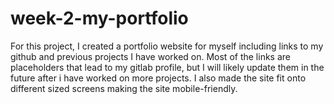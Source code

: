 # week-2-my-portfolio
For this project, I created a portfolio website for myself including links to my github and previous projects I have worked on. Most of the links are placeholders that lead to my gitlab profile, but I will likely update them in the future after i have worked on more projects. I also made the site fit onto different sized screens making the site mobile-friendly.